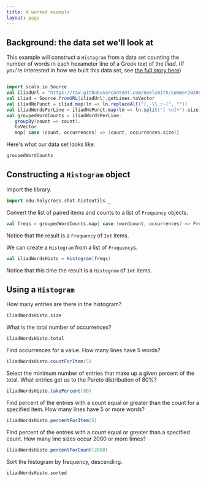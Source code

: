 ```yaml
---
title: A worked example
layout: page
---
```



## Background: the data set we'll look at

This example will construct a `Histogram` from a data set counting the number of words in each hexameter line of a Greek text of the *Iliad*.  (If you're interested in how we built this data set, see [the full story here](./building-dataset/))

```scala mdoc:invisible

import scala.io.Source
val iliadUrl = "https://raw.githubusercontent.com/neelsmith/summer2020nbs/master/data/iliad-dipl.txt"
val iliad = Source.fromURL(iliadUrl).getLines.toVector
val iliadNoPunct = iliad.map(ln => ln.replaceAll("[,·\\.:~]", ""))
val iliadWordsPerLine = iliadNoPunct.map(ln => ln.split("[ \n]+").size)
val groupedWordCounts = iliadWordsPerLine.
   groupBy(count => count).
   toVector.
   map{ case (count, occurrences) => (count, occurrences.size)}
```


Here's what our data set looks like:

```scala mdoc
groupedWordCounts
```


## Constructing a `Histogram` object

Import the library.

```scala mdoc
import edu.holycross.shot.histoutils._
```


Convert the list of paired items and counts to a list of `Frequency` objects.

```scala mdoc
val freqs = groupedWordCounts.map{ case (wordcount, occurrences) => Frequency(wordcount, occurrences)}
```

Notice  that the result is a `Frequency` of `Int` items.

We can create a `Histogram` from a list of `Frequency`s.

```scala mdoc
val iliadWordsHisto = Histogram(freqs)
```

Notice that this time the result is a `Histogram` of `Int` items.


## Using a `Histogram`


How many entries are there in the histogram?

```scala mdoc
iliadWordsHisto.size
```


What is the total number of occurrences?

```scala mdoc
iliadWordsHisto.total
```

Find occurrences for a value.  How many lines have 5 words?

```scala mdoc
iliadWordsHisto.countForItem(5)
```

Select the minimum number of entries that make up a given percent of the total. What entries get us to the Pareto distribution of 80%?

```scala mdoc
iliadWordsHisto.takePercent(80)
```


Find percent of the entries with a count equal or greater than the count for a specified item.  How many lines have 5 or more words?

```scala mdoc
iliadWordsHisto.percentForItem(5)
```


Find percent of the entries with a count equal or greater than a specified count.  How many line sizes occur 2000 or more times?


```scala mdoc
iliadWordsHisto.percentForCount(2000)
```

Sort the histogram by frequency, descending.

```scala mdoc
iliadWordsHisto.sorted
```

